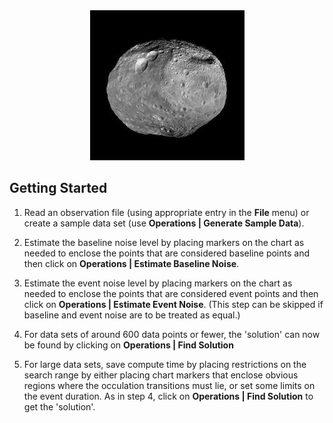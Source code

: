 

<center><img src="Vesta.jpg"></center>

## Getting Started


 1.  Read an observation file (using appropriate entry in the **File** menu) or create a sample data set (use **Operations | Generate Sample Data**).
 
 2. Estimate the baseline noise level by placing markers on the chart as needed to enclose the points that are considered baseline points and then click on **Operations | Estimate Baseline Noise**. 
 
 3. Estimate the event noise level by placing markers on the chart as needed to enclose the points that are considered event points and then click on **Operations | Estimate Event Noise**.  (This step can be skipped if baseline and event noise are to be treated as equal.)
 
 4. For data sets of around 600 data points or fewer, the 'solution' can now be found by clicking on  **Operations | Find Solution**
 
 5. For large data sets, save compute time by placing restrictions on the search range by either placing chart markers that enclose obvious regions where the occulation transitions must lie, or set some limits on the event duration. As in step 4, click on **Operations | Find Solution** to get the 'solution'.
 
  
    
     

